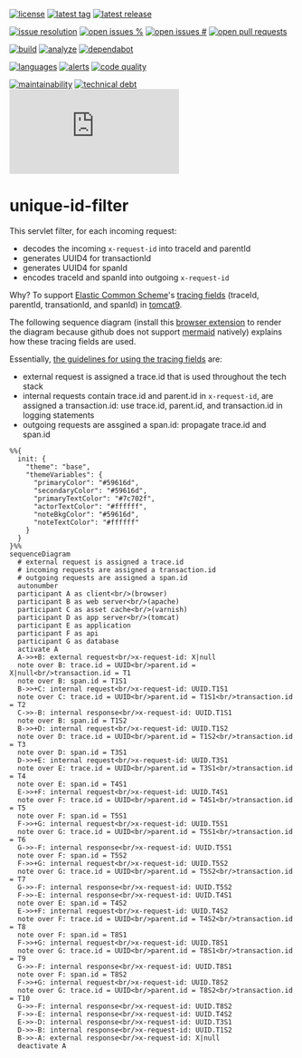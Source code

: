 [![license][license-img]][license-url]
[![latest tag][latest-tag-img]][latest-tag-url]
[![latest release][latest-release-img]][latest-release-url]

[![issue resolution][issue-resolution-img]][issue-resolution-url]
[![open issues %][open-issues-percent-img]][open-issues-percent-url]
[![open issues #][open-issues-number-img]][open-issues-number-url]
[![open pull requests][open-pull-requests-img]][open-pull-requests-url]

[![build][build-img]][build-url]
[![analyze][analyze-img]][analyze-url]
[![dependabot][dependabot-img]][dependabot-url]

[![languages][languages-img]][languages-url]
[![alerts][alerts-img]][alerts-url]
[![code quality][code-quality-img]][code-quality-url]

[![maintainability][maintainability-img]][maintainability-url]
[![technical debt][technical-debt-img]][technical-debt-url]
[![vulnerabilities][vulnerabilities-img]][vulnerabilities-url]

# unique-id-filter

This servlet filter, for each incoming request:

* decodes the incoming `x-request-id` into traceId and parentId
* generates UUID4 for transactionId
* generates UUID4 for spanId
* encodes traceId and spanId into outgoing `x-request-id`

Why? To support [Elastic Common Scheme][ecs-homepage]'s [tracing fields][ecs-tracing-doc] (traceId,
parentId, transationId, and spanId) in [tomcat9][tomcat9-home].

The following sequence diagram (install this [browser extension][browser-extn] to render the diagram
because github does not support [mermaid][mermaid-home] natively) explains how these tracing fields
are used.

Essentially, [the guidelines for using the tracing fields][ecs-tracing-use] are:

* external request is assigned a trace.id that is used throughout the tech stack
* internal requests contain trace.id and parent.id in `x-request-id`, are assigned a transaction.id:
  use trace.id, parent.id, and transaction.id in logging statements
* outgoing requests are assgined a span.id: propagate trace.id and span.id

```mermaid
%%{
  init: {
    "theme": "base",
    "themeVariables": {
      "primaryColor": "#59616d",
      "secondaryColor": "#59616d",
      "primaryTextColor": "#7c702f",
      "actorTextColor": "#ffffff",
      "noteBkgColor": "#59616d",
      "noteTextColor": "#ffffff"
    }
  }
}%%
sequenceDiagram
  # external request is assigned a trace.id
  # incoming requests are assigned a transaction.id
  # outgoing requests are assigned a span.id
  autonumber
  participant A as client<br/>(browser)
  participant B as web server<br/>(apache)
  participant C as asset cache<br/>(varnish)
  participant D as app server<br/>(tomcat)
  participant E as application
  participant F as api
  participant G as database
  activate A
  A->>+B: external request<br/>x-request-id: X|null
  note over B: trace.id = UUID<br/>parent.id = X|null<br/>transaction.id = T1
  note over B: span.id = T1S1
  B->>+C: internal request<br/>x-request-id: UUID.T1S1
  note over C: trace.id = UUID<br/>parent.id = T1S1<br/>transaction.id = T2
  C->>-B: internal response<br/>x-request-id: UUID.T1S1
  note over B: span.id = T1S2
  B->>+D: internal request<br/>x-request-id: UUID.T1S2
  note over D: trace.id = UUID<br/>parent.id = T1S2<br/>transaction.id = T3
  note over D: span.id = T3S1
  D->>+E: internal request<br/>x-request-id: UUID.T3S1
  note over E: trace.id = UUID<br/>parent.id = T3S1<br/>transaction.id = T4
  note over E: span.id = T4S1
  E->>+F: internal request<br/>x-request-id: UUID.T4S1
  note over F: trace.id = UUID<br/>parent.id = T4S1<br/>transaction.id = T5
  note over F: span.id = T5S1
  F->>+G: internal request<br/>x-request-id: UUID.T5S1
  note over G: trace.id = UUID<br/>parent.id = T5S1<br/>transaction.id = T6
  G->>-F: internal response<br/>x-request-id: UUID.T5S1
  note over F: span.id = T5S2
  F->>+G: internal request<br/>x-request-id: UUID.T5S2
  note over G: trace.id = UUID<br/>parent.id = T5S2<br/>transaction.id = T7
  G->>-F: internal response<br/>x-request-id: UUID.T5S2
  F->>-E: internal response<br/>x-request-id: UUID.T4S1
  note over E: span.id = T4S2
  E->>+F: internal request<br/>x-request-id: UUID.T4S2
  note over F: trace.id = UUID<br/>parent.id = T4S2<br/>transaction.id = T8
  note over F: span.id = T8S1
  F->>+G: internal request<br/>x-request-id: UUID.T8S1
  note over G: trace.id = UUID<br/>parent.id = T8S1<br/>transaction.id = T9
  G->>-F: internal response<br/>x-request-id: UUID.T8S1
  note over F: span.id = T8S2
  F->>+G: internal request<br/>x-request-id: UUID.T8S2
  note over G: trace.id = UUID<br/>parent.id = T8S2<br/>transaction.id = T10
  G->>-F: internal response<br/>x-request-id: UUID.T8S2
  F->>-E: internal response<br/>x-request-id: UUID.T4S2
  E->>-D: internal response<br/>x-request-id: UUID.T3S1
  D->>-B: internal response<br/>x-request-id: UUID.T1S2
  B->>-A: external response<br/>x-request-id: X|null
  deactivate A
```

[ecs-homepage]: https://www.elastic.co/guide/en/ecs/current/index.html
[ecs-tracing-doc]: https://www.elastic.co/guide/en/ecs/current/ecs-tracing.html
[ecs-tracing-use]: https://github.com/elastic/ecs/issues/998#issuecomment-705270230
[tomcat9-home]: https://tomcat.apache.org/tomcat-9.0-doc/
[mermaid-home]: https://mermaid-js.github.io/mermaid/#/
[browser-extn]: https://github.com/marcozaccari/markdown-diagrams-browser-extension
[alerts-img]: https://badgen.net/lgtm/alerts/g/LucaFilipozzi/unique-id-filter/java?icon=lgtm
[alerts-url]: https://lgtm.com/projects/g/LucaFilipozzi/unique-id-filter/alerts
[analyze-img]: https://github.com/LucaFilipozzi/unique-id-filter/actions/workflows/analyze.yml/badge.svg
[analyze-url]: https://github.com/LucaFilipozzi/unique-id-filter/actions/workflows/analyze.yml
[build-img]: https://github.com/LucaFilipozzi/unique-id-filter/actions/workflows/build.yml/badge.svg
[build-url]: https://github.com/LucaFilipozzi/unique-id-filter/actions/workflows/build.yml
[code-quality-img]: https://badgen.net/lgtm/grade/g/LucaFilipozzi/unique-id-filter/java?icon=lgtm
[code-quality-url]: https://lgtm.com/projects/g/LucaFilipozzi/unique-id-filter/context:java
[dependabot-img]: https://badgen.net/github/dependabot/LucaFilipozzi/unique-id-filter?icon=dependabot
[dependabot-url]: https://github.com/LucaFilipozzi/unique-id-filter/network/dependencies
[issue-resolution-img]: http://isitmaintained.com/badge/resolution/LucaFilipozzi/unique-id-filter.svg
[issue-resolution-url]: http://isitmaintained.com/project/LucaFilipozzi/unique-id-filter
[languages-img]: https://badgen.net/lgtm/langs/g/LucaFilipozzi/unique-id-filter?icon=lgtm
[languages-url]: https://lgtm.com/projects/g/LucaFilipozzi/unique-id-filter/logs/languages/lang:java
[latest-release-img]: https://badgen.net/github/release/LucaFilipozzi/unique-id-filter?icon=github&label=latest%20release
[latest-release-url]: https://github.com/LucaFilipozzi/unique-id-filter/releases/latest
[latest-tag-img]: https://badgen.net/github/tag/LucaFilipozzi/unique-id-filter?icon=github
[latest-tag-url]: https://github.com/LucaFilipozzi/unique-id-filter/tags
[license-img]: https://badgen.net/github/license/LucaFilipozzi/unique-id-filter?icon=github
[license-url]: https://github.com/LucaFilipozzi/unique-id-filter/blob/main/LICENSE.md
[maintainability-img]: https://badgen.net/codeclimate/maintainability/LucaFilipozzi/unique-id-filter?icon=codeclimate
[maintainability-url]: https://codeclimate.com/github/LucaFilipozzi/unique-id-filter/maintainability
[open-issues-number-img]: https://badgen.net/github/open-issues/LucaFilipozzi/unique-id-filter?icon=github
[open-issues-number-url]: https://github.com/LucaFilipozzi/unique-id-filter/issues
[open-issues-percent-img]: http://isitmaintained.com/badge/open/LucaFilipozzi/unique-id-filter.svg
[open-issues-percent-url]: http://isitmaintained.com/project/LucaFilipozzi/unique-id-filter
[open-pull-requests-img]: https://badgen.net/github/open-prs/LucaFilipozzi/unique-id-filter?icon=github
[open-pull-requests-url]: https://github.com/LucaFilipozzi/unique-id-filter/pulls
[technical-debt-img]: https://badgen.net/codeclimate/tech-debt/LucaFilipozzi/unique-id-filter?icon=codeclimate
[technical-debt-url]: https://codeclimate.com/github/LucaFilipozzi/unique-id-filter/maintainability
[vulnerabilities-img]: https://badgen.net/snyk/LucaFilipozzi/unique-id-filter/main/pom.xml
[vulnerabilities-url]: https://snyk.io/test/github/lucafilipozzi/unique-id-filter?targetFile=pom.xml
